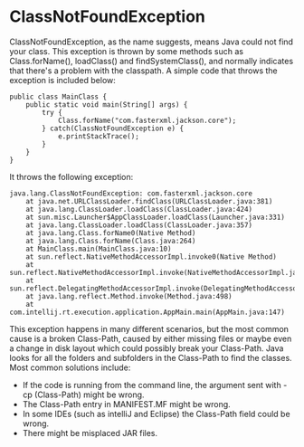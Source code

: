 # ClassNotFoundException

ClassNotFoundException, as the name suggests, means Java could not find your class. This exception is thrown by some methods such as Class.forName(), loadClass() and findSystemClass(), and normally indicates that there's a problem with the classpath. A simple code that throws the exception is included below:

    public class MainClass {
        public static void main(String[] args) {
            try {
                Class.forName("com.fasterxml.jackson.core");
            } catch(ClassNotFoundException e) {
                e.printStackTrace();
            }
        }
    }


It throws the following exception:

	java.lang.ClassNotFoundException: com.fasterxml.jackson.core
		at java.net.URLClassLoader.findClass(URLClassLoader.java:381)
		at java.lang.ClassLoader.loadClass(ClassLoader.java:424)
		at sun.misc.Launcher$AppClassLoader.loadClass(Launcher.java:331)
		at java.lang.ClassLoader.loadClass(ClassLoader.java:357)
		at java.lang.Class.forName0(Native Method)
		at java.lang.Class.forName(Class.java:264)
		at MainClass.main(MainClass.java:10)
		at sun.reflect.NativeMethodAccessorImpl.invoke0(Native Method)
		at sun.reflect.NativeMethodAccessorImpl.invoke(NativeMethodAccessorImpl.java:62)
		at sun.reflect.DelegatingMethodAccessorImpl.invoke(DelegatingMethodAccessorImpl.java:43)
		at java.lang.reflect.Method.invoke(Method.java:498)
		at com.intellij.rt.execution.application.AppMain.main(AppMain.java:147)


This exception happens in many different scenarios, but the most common cause is a broken Class-Path, caused by either missing files or maybe even a change in disk layout which could possibly break your Class-Path. Java looks for all the folders and subfolders in the Class-Path to find the classes. Most common solutions include:

* If the code is running from the command line, the argument sent with -cp (Class-Path) might be wrong.
* The Class-Path entry in MANIFEST.MF might be wrong.
* In some IDEs (such as intelliJ and Eclipse) the Class-Path field could be wrong.
* There might be misplaced JAR files.   
